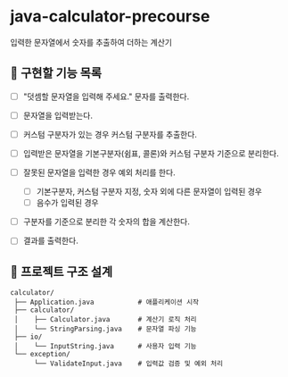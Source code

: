 # java-calculator-precourse
입력한 문자열에서 숫자를 추출하여 더하는 계산기

## 📌 구현할 기능 목록
- [ ] "덧셈할 문자열을 입력해 주세요." 문자를 출력한다. 
- [ ] 문자열을 입력받는다.
- [ ] 커스텀 구분자가 있는 경우 커스텀 구분자를 추출한다.
- [ ] 입력받은 문자열을 기본구분자(쉼표, 콜론)와 커스텀 구분자 기준으로 분리한다.
- [ ] 잘못된 문자열을 입력한 경우 예외 처리를 한다.
    - [ ] 기본구분자, 커스텀 구분자 지정, 숫자 외에 다른 문자열이 입력된 경우
    - [ ] 음수가 입력된 경우
- [ ] 구분자를 기준으로 분리한 각 숫자의 합을 계산한다.
- [ ] 결과를 출력한다.


## 📂 프로젝트 구조 설계
```plaintext
calculator/
 ├── Application.java           # 애플리케이션 시작
 ├── calculator/                
 │    ├── Calculator.java       # 계산기 로직 처리
 │    └── StringParsing.java    # 문자열 파싱 기능
 ├── io/                        
 │    └── InputString.java      # 사용자 입력 기능
 └── exception/                
      └── ValidateInput.java    # 입력값 검증 및 예외 처리
```
